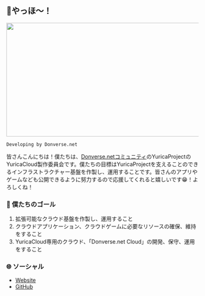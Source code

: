 ## 👋やっほ～！

<p align="center">
  <img src="https://github.com/user-attachments/assets/c511a187-3c17-4720-a5c9-7b4d6c60e33d" width=522 height=298>
</p>

`Developing by Donverse.net`

皆さんこんにちは！僕たちは、[Donverse.netコミュニティ](https://github.com/donverse-dotnet)のYuricaProjectのYuricaCloud製作委員会です。僕たちの目標はYuricaProjectを支えることのできるインフラストラクチャー基盤を作製し、運用することです。皆さんのアプリやゲームなども公開できるように努力するので応援してくれると嬉しいです😁！よろしくね！

### 🏁 僕たちのゴール
1. 拡張可能なクラウド基盤を作製し、運用すること
2. クラウドアプリケーション、クラウドゲームに必要なリソースの確保、維持をすること
3. YuricaCloud専用のクラウド、「Donverse.net Cloud」の開発、保守、運用をすること

### 🌐 ソーシャル
- [Website](https://yuricacloud.net)
- [GitHub](https://github,com/YuricaCloud)
